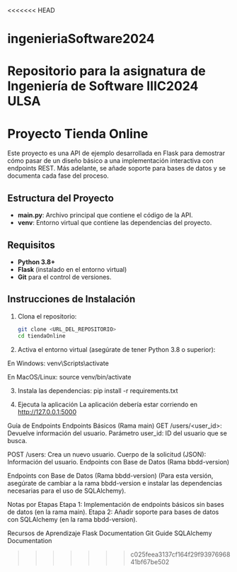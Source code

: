<<<<<<< HEAD
# ingenieriaSoftware2024
Repositorio para la asignatura de Ingeniería de Software IIIC2024 ULSA
=======
# Proyecto Tienda Online

Este proyecto es una API de ejemplo desarrollada en Flask para demostrar cómo pasar de un diseño básico a una implementación interactiva con endpoints REST. 
Más adelante, se añade soporte para bases de datos y se documenta cada fase del proceso.

## Estructura del Proyecto

- **main.py**: Archivo principal que contiene el código de la API.
- **venv**: Entorno virtual que contiene las dependencias del proyecto.

## Requisitos

- **Python 3.8+**
- **Flask** (instalado en el entorno virtual)
- **Git** para el control de versiones.

## Instrucciones de Instalación

1. Clona el repositorio:
   ```bash
   git clone <URL_DEL_REPOSITORIO>
   cd tiendaOnline

2. Activa el entorno virtual (asegúrate de tener Python 3.8 o superior):

  En Windows:
  venv\Scripts\activate

  En MacOS/Linux:
  source venv/bin/activate
  
3. Instala las dependencias:
  pip install -r requirements.txt

4. Ejecuta la aplicación
La aplicación debería estar corriendo en http://127.0.0.1:5000

Guía de Endpoints
Endpoints Básicos (Rama main)
  GET /users/<user_id>: Devuelve información del usuario.
  Parámetro user_id: ID del usuario que se busca.
  
  POST /users: Crea un nuevo usuario.
  Cuerpo de la solicitud (JSON): Información del usuario.
  Endpoints con Base de Datos (Rama bbdd-version) 
  
Endpoints con Base de Datos (Rama bbdd-version)
(Para esta versión, asegúrate de cambiar a la rama bbdd-version e instalar las dependencias necesarias para el uso de SQLAlchemy).

Notas por Etapas
Etapa 1: Implementación de endpoints básicos sin bases de datos (en la rama main).
Etapa 2: Añadir soporte para bases de datos con SQLAlchemy (en la rama bbdd-version).

Recursos de Aprendizaje
  Flask Documentation
  Git Guide
  SQLAlchemy Documentation
>>>>>>> c025feea3137cf164f29f9397696841bf67be502
